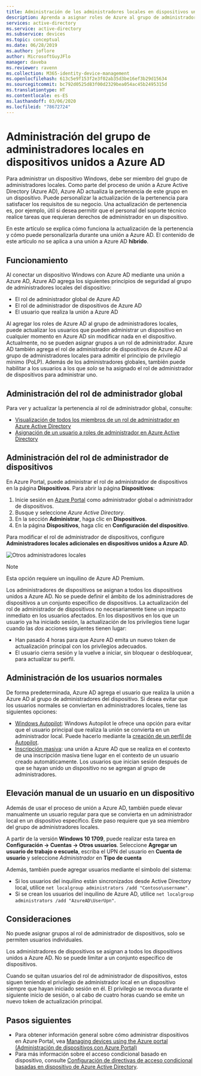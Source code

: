 ```yaml
---
title: Administración de los administradores locales en dispositivos unidos a Azure AD
description: Aprenda a asignar roles de Azure al grupo de administradores locales de un dispositivo Windows.
services: active-directory
ms.service: active-directory
ms.subservice: devices
ms.topic: conceptual
ms.date: 06/28/2019
ms.author: joflore
author: MicrosoftGuyJFlo
manager: daveba
ms.reviewer: ravenn
ms.collection: M365-identity-device-management
ms.openlocfilehash: 613c5e9f153f2e3f02ab35d3be16ef3b29d15634
ms.sourcegitcommit: bc792d0525d83f00d2329bea054ac45b2495315d
ms.translationtype: HT
ms.contentlocale: es-ES
ms.lasthandoff: 03/06/2020
ms.locfileid: "78672724"
---
```

# <a name="how-to-manage-the-local-administrators-group-on-azure-ad-joined-devices"></a>Administración del grupo de administradores locales en dispositivos unidos a Azure AD

Para administrar un dispositivo Windows, debe ser miembro del grupo de administradores locales. Como parte del proceso de unión a Azure Active Directory (Azure AD), Azure AD actualiza la pertenencia de este grupo en un dispositivo. Puede personalizar la actualización de la pertenencia para satisfacer los requisitos de su negocio. Una actualización de pertenencia es, por ejemplo, útil si desea permitir que el personal del soporte técnico realice tareas que requieran derechos de administrador en un dispositivo.

En este artículo se explica cómo funciona la actualización de la pertenencia y cómo puede personalizarla durante una unión a Azure AD. El contenido de este artículo no se aplica a una unión a Azure AD **híbrido**.

## <a name="how-it-works"></a>Funcionamiento

Al conectar un dispositivo Windows con Azure AD mediante una unión a Azure AD, Azure AD agrega los siguientes principios de seguridad al grupo de administradores locales del dispositivo:

- El rol de administrador global de Azure AD
- El rol de administrador de dispositivos de Azure AD 
- El usuario que realiza la unión a Azure AD   

Al agregar los roles de Azure AD al grupo de administradores locales, puede actualizar los usuarios que pueden administrar un dispositivo en cualquier momento en Azure AD sin modificar nada en el dispositivo. Actualmente, no se pueden asignar grupos a un rol de administrador.
Azure AD también agrega el rol de administrador de dispositivos de Azure AD al grupo de administradores locales para admitir el principio de privilegio mínimo (PoLP). Además de los administradores globales, también puede habilitar a los usuarios a los que *solo* se ha asignado el rol de administrador de dispositivos para administrar uno. 

## <a name="manage-the-global-administrators-role"></a>Administración del rol de administrador global

Para ver y actualizar la pertenencia al rol de administrador global, consulte:

- [Visualización de todos los miembros de un rol de administrador en Azure Active Directory](../users-groups-roles/directory-manage-roles-portal.md)
- [Asignación de un usuario a roles de administrador en Azure Active Directory](../fundamentals/active-directory-users-assign-role-azure-portal.md)


## <a name="manage-the-device-administrator-role"></a>Administración del rol de administrador de dispositivos 

En Azure Portal, puede administrar el rol de administrador de dispositivos en la página **Dispositivos**. Para abrir la página **Dispositivos**:

1. Inicie sesión en [Azure Portal](https://portal.azure.com) como administrador global o administrador de dispositivos.
1. Busque y seleccione *Azure Active Directory*.
1. En la sección **Administrar**, haga clic en **Dispositivos**.
1. En la página **Dispositivos**, haga clic en **Configuración del dispositivo**.

Para modificar el rol de administrador de dispositivos, configure **Administradores locales adicionales en dispositivos unidos a Azure AD**.  

![Otros administradores locales](./media/assign-local-admin/10.png)

>[!NOTE]
> Esta opción requiere un inquilino de Azure AD Premium. 

Los administradores de dispositivos se asignan a todos los dispositivos unidos a Azure AD. No se puede definir el ámbito de los administradores de dispositivos a un conjunto específico de dispositivos. La actualización del rol de administrador de dispositivos no necesariamente tiene un impacto inmediato en los usuarios afectados. En los dispositivos en los que un usuario ya ha iniciado sesión, la actualización de los privilegios tiene lugar cuando las *dos* acciones siguientes tienen lugar:

- Han pasado 4 horas para que Azure AD emita un nuevo token de actualización principal con los privilegios adecuados. 
- El usuario cierra sesión y la vuelve a iniciar, sin bloquear o desbloquear, para actualizar su perfil.

## <a name="manage-regular-users"></a>Administración de los usuarios normales

De forma predeterminada, Azure AD agrega el usuario que realiza la unión a Azure AD al grupo de administradores del dispositivo. Si desea evitar que los usuarios normales se conviertan en administradores locales, tiene las siguientes opciones:

- [Windows Autopilot](/windows/deployment/windows-autopilot/windows-10-autopilot): Windows Autopilot le ofrece una opción para evitar que el usuario principal que realiza la unión se convierta en un administrador local. Puede hacerlo mediante la [creación de un perfil de Autopilot](/intune/enrollment-autopilot#create-an-autopilot-deployment-profile).
- [Inscripción masiva](/intune/windows-bulk-enroll): una unión a Azure AD que se realiza en el contexto de una inscripción masiva tiene lugar en el contexto de un usuario creado automáticamente. Los usuarios que inician sesión después de que se hayan unido un dispositivo no se agregan al grupo de administradores.   

## <a name="manually-elevate-a-user-on-a-device"></a>Elevación manual de un usuario en un dispositivo 

Además de usar el proceso de unión a Azure AD, también puede elevar manualmente un usuario regular para que se convierta en un administrador local en un dispositivo específico. Este paso requiere que ya sea miembro del grupo de administradores locales. 

A partir de la versión **Windows 10 1709**, puede realizar esta tarea en **Configuración -> Cuentas -> Otros usuarios**. Seleccione **Agregar un usuario de trabajo o escuela**, escriba el UPN del usuario en **Cuenta de usuario** y seleccione *Administrador* en **Tipo de cuenta**  
 
Además, también puede agregar usuarios mediante el símbolo del sistema:

- Si los usuarios del inquilino están sincronizados desde Active Directory local, utilice `net localgroup administrators /add "Contoso\username"`.
- Si se crean los usuarios del inquilino de Azure AD, utilice `net localgroup administrators /add "AzureAD\UserUpn"`.

## <a name="considerations"></a>Consideraciones 

No puede asignar grupos al rol de administrador de dispositivos, solo se permiten usuarios individuales.

Los administradores de dispositivos se asignan a todos los dispositivos unidos a Azure AD. No se puede limitar a un conjunto específico de dispositivos.

Cuando se quitan usuarios del rol de administrador de dispositivos, estos siguen teniendo el privilegio de administrador local en un dispositivo siempre que hayan iniciado sesión en él. El privilegio se revoca durante el siguiente inicio de sesión, o al cabo de cuatro horas cuando se emite un nuevo token de actualización principal.

## <a name="next-steps"></a>Pasos siguientes

- Para obtener información general sobre cómo administrar dispositivos en Azure Portal, vea [Managing devices using the Azure portal (Administración de dispositivos con Azure Portal)](device-management-azure-portal.md)
- Para más información sobre el acceso condicional basado en dispositivo, consulte [Configuración de directivas de acceso condicional basadas en dispositivo de Azure Active Directory](../conditional-access/require-managed-devices.md).
